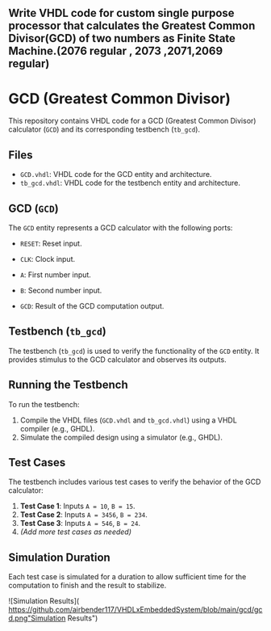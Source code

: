 ## Write VHDL code for custom single purpose processor that calculates the Greatest Common Divisor(GCD) of two numbers as Finite State Machine.(2076 regular , 2073 ,2071,2069 regular)

# GCD (Greatest Common Divisor)

This repository contains VHDL code for a GCD (Greatest Common Divisor) calculator (`GCD`) and its corresponding testbench (`tb_gcd`).

## Files

- `GCD.vhdl`: VHDL code for the GCD entity and architecture.
- `tb_gcd.vhdl`: VHDL code for the testbench entity and architecture.

## GCD (`GCD`)

The `GCD` entity represents a GCD calculator with the following ports:

- `RESET`: Reset input.
- `CLK`: Clock input.

- `A`: First number input.
- `B`: Second number input.
- `GCD`: Result of the GCD computation output.

## Testbench (`tb_gcd`)

The testbench (`tb_gcd`) is used to verify the functionality of the `GCD` entity. It provides stimulus to the GCD calculator and observes its outputs.

## Running the Testbench

To run the testbench:

1. Compile the VHDL files (`GCD.vhdl` and `tb_gcd.vhdl`) using a VHDL compiler (e.g., GHDL).
2. Simulate the compiled design using a simulator (e.g., GHDL).

## Test Cases

The testbench includes various test cases to verify the behavior of the GCD calculator:

1. **Test Case 1**: Inputs `A = 10`, `B = 15`.
2. **Test Case 2**: Inputs `A = 3456`, `B = 234`.
3. **Test Case 3**: Inputs `A = 546`, `B = 24`.
4. *(Add more test cases as needed)*

## Simulation Duration

Each test case is simulated for a duration to allow sufficient time for the computation to finish and the result to stabilize.

![Simulation Results]( https://github.com/airbender117/VHDLxEmbeddedSystem/blob/main/gcd/gcd.png"Simulation Results")
